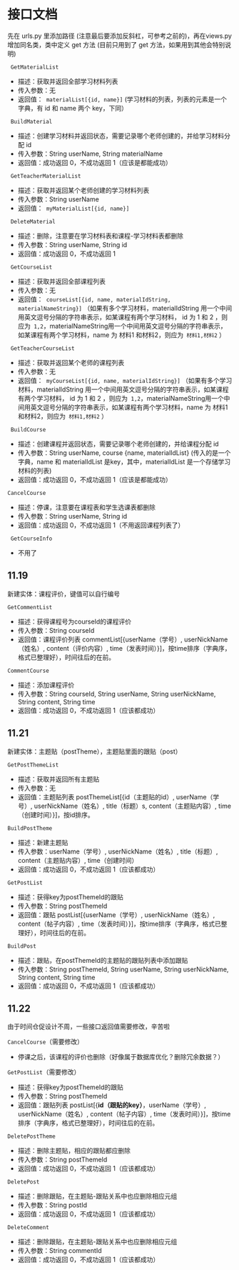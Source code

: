 # 接口文档

先在 urls.py 里添加路径 (注意最后要添加反斜杠，可参考之前的)，再在views.py 增加同名类，类中定义 get 方法 (目前只用到了 get 方法，如果用到其他会特别说明)

` GetMaterialList`

- 描述：获取并返回全部学习材料列表
- 传入参数：无
- 返回值：` materialList[{id, name}]` (学习材料的列表，列表的元素是一个字典，有 id 和 name 两个 key，下同）

` BuildMaterial`

- 描述：创建学习材料并返回状态，需要记录哪个老师创建的，并给学习材料分配 id
- 传入参数：String userName, String materialName
- 返回值：成功返回 0，不成功返回 1（应该是都能成功）

` GetTeacherMaterialList`

- 描述：获取并返回某个老师创建的学习材料列表
- 传入参数：String userName
- 返回值：` myMaterialList[{id, name}]`

` DeleteMaterial`

- 描述：删除，注意要在学习材料表和课程-学习材料表都删除
- 传入参数：String userName, String id
- 返回值：成功返回 0，不成功返回 1

` GetCourseList`

- 描述：获取并返回全部课程列表
- 传入参数：无
- 返回值：` courseList[{id, name, materialIdString, materialNameString}]` （如果有多个学习材料，materialIdString 用一个中间用英文逗号分隔的字符串表示，如某课程有两个学习材料， id 为 1 和 2 ，则应为` 1,2`，materialNameString用一个中间用英文逗号分隔的字符串表示，如某课程有两个学习材料，name 为 材料1 和材料2，则应为` 材料1,材料2` ）

` GetTeacherCourseList`

- 描述：获取并返回某个老师的课程列表
- 传入参数：无
- 返回值：` myCourseList[{id, name, materialIdString}]` （如果有多个学习材料，materialIdString 用一个中间用英文逗号分隔的字符串表示，如某课程有两个学习材料， id 为 1 和 2 ，则应为` 1,2`，materialNameString用一个中间用英文逗号分隔的字符串表示，如某课程有两个学习材料，name 为 材料1 和材料2，则应为` 材料1,材料2` ）

` BuildCourse`

- 描述：创建课程并返回状态，需要记录哪个老师创建的，并给课程分配 id
- 传入参数：String userName, course {name, materialIdList} (传入的是一个字典，name 和 materialIdList 是key，其中，materialIdList 是一个存储学习材料的列表)
- 返回值：成功返回 0，不成功返回 1（应该是都能成功）

`CancelCourse`

- 描述：停课，注意要在课程表和学生选课表都删除
- 传入参数：String userName, String id
- 返回值：成功返回 0，不成功返回 1（不用返回课程列表了）

` GetCourseInfo`

- 不用了

## 11.19

新建实体：课程评价，键值可以自行编号

`GetCommentList`

- 描述：获得课程号为courseId的课程评价
- 传入参数：String courseId
- 返回值：课程评价列表 commentList[{userName（学号）, userNickName（姓名）, content（评价内容）, time（发表时间）}]，按time排序（字典序，格式已整理好），时间往后的在前。

`CommentCourse`

- 描述：添加课程评价
- 传入参数：String courseId, String userName, String userNickName, String content, String time 
- 返回值：成功返回 0，不成功返回 1（应该都成功）

## 11.21

新建实体：主题贴（postTheme），主题贴里面的跟贴（post）

`GetPostThemeList`

- 描述：获取并返回所有主题贴
- 传入参数：无
- 返回值：主题贴列表 postThemeList[{id（主题贴的id）, userName（学号）, userNickName（姓名）, title（标题）s, content（主题贴内容）, time（创建时间）}]，按id排序。

`BuildPostTheme`

- 描述：新建主题贴
- 传入参数：userName（学号）, userNickName（姓名）, title（标题）, content（主题贴内容）, time（创建时间）
- 返回值：成功返回 0，不成功返回 1（应该都成功）

`GetPostList`

- 描述：获得key为postThemeId的跟贴
- 传入参数：String postThemeId
- 返回值：跟贴 postList[{userName（学号）, userNickName（姓名）, content（帖子内容）, time（发表时间）}]，按time排序（字典序，格式已整理好），时间往后的在前。

`BuildPost`

- 描述：跟贴，在postThemeId的主题贴的跟贴列表中添加跟贴
- 传入参数：String postThemeId, String userName, String userNickName, String content, String time 
- 返回值：成功返回 0，不成功返回 1（应该都成功）

## 11.22

由于时间仓促设计不周，一些接口返回值需要修改，辛苦啦

`CancelCourse`（需要修改）

- 停课之后，该课程的评价也删除（好像属于数据库优化？删除冗余数据？）

`GetPostList`（需要修改）

- 描述：获得key为postThemeId的跟贴
- 传入参数：String postThemeId
- 返回值：跟贴列表 postList[{**id（跟贴的key）**，userName（学号）, userNickName（姓名）, content（帖子内容）, time（发表时间）}]，按time排序（字典序，格式已整理好），时间往后的在前。

`DeletePostTheme`

- 描述：删除主题贴，相应的跟贴都应删除
- 传入参数：String postThemeId
- 返回值：成功返回 0，不成功返回 1（应该都成功）

`DeletePost`

- 描述：删除跟贴，在主题贴-跟贴关系中也应删除相应元组
- 传入参数：String postId
- 返回值：成功返回 0，不成功返回 1（应该都成功）

`DeleteComment`

- 描述：删除跟贴，在主题贴-跟贴关系中也应删除相应元组
- 传入参数：String commentId
- 返回值：成功返回 0，不成功返回 1（应该都成功）
